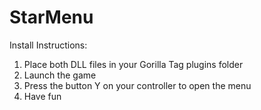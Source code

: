 # StarMenu


Install Instructions:
1. Place both DLL files in your Gorilla Tag plugins folder
2. Launch the game
3. Press the button Y on your controller to open the menu
4. Have fun
